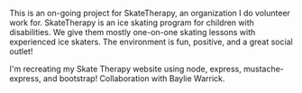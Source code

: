 
This is an on-going project for SkateTherapy, an organization I do volunteer work for.
SkateTherapy is an ice skating program for children with disabilities. We give them mostly one-on-one skating lessons with experienced ice skaters. The environment is fun, positive, and a great social outlet!

I'm recreating my Skate Therapy website using node, express, mustache-express, and bootstrap! Collaboration with Baylie Warrick.
